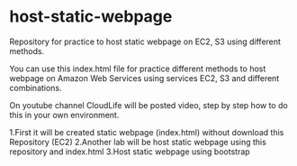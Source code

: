 # host-static-webpage
Repository for practice to host static webpage on EC2, S3 using different methods.

You can use this index.html file for practice different methods to host webpage on Amazon Web Services using services EC2, S3 and different combinations.

On youtube channel CloudLife will be posted video, step by step how to do this in your own environment.

1.First it will be created static webpage (index.html) without download this Repository (EC2)
2.Another lab will be host static webpage using this repository and index.html
3.Host static webpage using bootstrap
